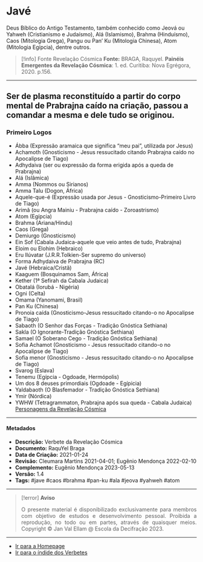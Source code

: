 # Javé

Deus Bíblico do Antigo Testamento, também conhecido como Jeová ou Yahweh (Cristianismo e Judaísmo), Alá (Islamismo), Brahma (Hinduísmo), Caos (Mitologia Grega), Pangu ou Pan’ Ku (Mitologia Chinesa), Atom (Mitologia Egípcia), dentre outros.

> [!info] Fonte Revelação Cósmica
> **Fonte:** BRAGA, Raquyel. **Painéis Emergentes da Revelação Cósmica**: 1. ed. Curitiba: Nova Egrégora, 2020. p.156. 

---
## Ser de plasma reconstituído a partir do corpo mental de Prabrajna caído na criação, passou a comandar a mesma e dele tudo se originou.

### Primeiro Logos
- Ábba (Expressão aramaica que significa “meu pai”, utilizada por Jesus)
- Achamoth (Gnosticismo - Jesus ressucitado citando Prabrajna caído no Apocalipse de Tiago) 
- Adhydaiva (ser ou expressão da forma erigida após a queda de Prabrajna)
- Alá (Islâmica)
- Amma (Nommos ou Sirianos)
- Amma Talu (Dogon, África)
- Aquele-que-é (Expressão usada por Jesus - Gnosticismo-Primeiro Livro de Tiago) 
- Arimã (ou Angra Mainiu - Prabrajna caído - Zoroastrismo)
- Atom (Egípcia)
- Brahma (Ariana/Hindu)
- Caos (Grega)
- Demiurgo (Gnosticismo)
- Ein Sof (Cabala Judaica-aquele que veio antes de tudo, Prabrajna)
- Eloim ou Elohim (Hebraico)
- Eru Ilúvatar (J.R.R.Tolkien-Ser supremo do universo)
- Forma Adhydaiva de Prabrajna (RC)
- Javé (Hebraica/Cristã)
- Kaaguem (Bosquinamos Sam, África)
- Kether (1ª Sefirah da Cabala Judaica)
- Obatalá (Iorubá - Nigéria)
- Ogni (Celta)
- Omama (Yanomami, Brasil)
- Pan Ku (Chinesa)
- Pronoia caída (Gnosticismo-Jesus ressucitado citando-o no Apocalipse de Tiago) 
- Sabaoth (O Senhor das Forças - Tradição Gnóstica Sethiana)
- Sakla (O Ignorante-Tradição Gnóstica Sethiana)
- Samael (O Soberano Cego - Tradição Gnóstica Sethiana)
- Sofia Achamot (Gnosticismo - Jesus ressucitado citando-o no Apocalipse de Tiago) 
- Sofia menor (Gnosticismo - Jesus ressucitado citando-o no Apocalipse de Tiago) 
- Svarog (Eslava)
- Tenemu (Egípcia - Ogdoade, Hermópolis)
- Um dos 8 deuses primordiais (Ogdoade - Egípicia)
- Yaldabaoth (O Blasfemador - Tradição Gnóstica Sethiana)
- Ymir (Nórdica)
- YWHW (Tetragrammaton, Prabrajna após sua queda - Cabala Judaica)
[Personagens da Revelação Cósmica](Personagens%20da%20Revelação%20Cósmica.md)

---
#### Metadados

- **Descrição:** Verbete da Revelação Cósmica
- **Documento:** RaquYel Braga
- **Data de Criação:** 2021-01-24
- **Revisão:** Cleumara Martins 2021-04-01; Eugênio Mendonça 2022-02-10
- **Complemento:** Eugênio Mendonça 2023-05-13
- **Versão:** 1.4
- **Tags:** #jave #caos #brahma #pan-ku #ala #jeova #yahweh #atom

---
> [!error] **Aviso**
> <p align="justify">O presente material é disponibilizado exclusivamente para membros com objetivo de estudos e desenvolvimento pessoal. Proibida a reprodução, no todo ou em partes, através de quaisquer meios. Copyright © Jan Val Ellam @ Escola da Decifração 2023. </p>

---
- [Ir para a Homepage](Homepage.canvas)
- [Ir para o índide dos Verbetes](ÍNDIDE%20GERAL%20DOS%20VERBETES.canvas)
